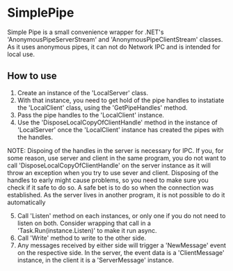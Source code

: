 # SimplePipe

Simple Pipe is a small convenience wrapper for .NET's 'AnonymousPipeServerStream' and 'AnonymousPipeClientStream' classes. 
As it uses anonymous pipes, it can not do Network IPC and is intended for local use.

## How to use

1. Create an instance of the 'LocalServer' class.
2. With that instance, you need to get hold of the pipe handles to instatiate the 'LocalClient' class, using the 'GetPipeHandles' method.
3. Pass the pipe handles to the 'LocalClient' instance.
4. Use the 'DisposeLocalCopyOfClientHandle' method in the instance of 'LocalServer' once the 'LocalClient' instance has created the pipes with the handles.

NOTE:
  Dispoing of the handles in the server is necessary for IPC. If you, for some reason, use server and client in the same program, you do not want to call 'DisposeLocalCopyOfClientHandle' on the server instance as it will throw an exception      when you try to use sever and client.
  Disposing of the handles to early might cause problems, so you need to make sure you check if it safe to do so. A safe bet is to do so when the connection was established. As the server lives in another program, it is not possible to do it    automatically

5. Call 'Listen' method on each instances, or only one if you do not need to listen on both. Consider wrapping that call in a 'Task.Run(instance.Listen)' to make it run async.
6. Call 'Write' method to write to the other side.
7. Any messages received by either side will trigger a 'NewMessage' event on the respective side. In the server, the event data is a 'ClientMessage' instance, in the client it is a 'ServerMessage' instance.
